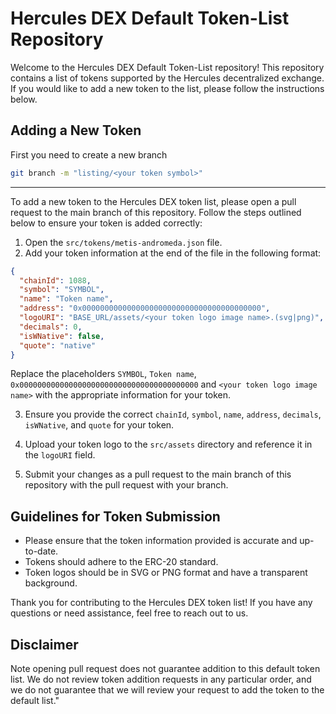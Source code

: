# Hercules DEX Default Token-List Repository

Welcome to the Hercules DEX Default Token-List repository! This repository contains a list of tokens supported by the Hercules decentralized exchange. If you would like to add a new token to the list, please follow the instructions below.

## Adding a New Token

First you need to create a new branch

```bash
git branch -m "listing/<your token symbol>"
```

------------


To add a new token to the Hercules DEX token list, please open a pull request to the main branch of this repository. Follow the steps outlined below to ensure your token is added correctly:

1. Open the `src/tokens/metis-andromeda.json` file.
2. Add your token information at the end of the file in the following format:

```json
{
  "chainId": 1088,
  "symbol": "SYMBOL",
  "name": "Token name",
  "address": "0x0000000000000000000000000000000000000000",
  "logoURI": "BASE_URL/assets/<your token logo image name>.(svg|png)",
  "decimals": 0,
  "isWNative": false,
  "quote": "native"
}
```



Replace the placeholders `SYMBOL`, `Token name`, `0x0000000000000000000000000000000000000000` and `<your token logo image name>` with the appropriate information for your token.

3. Ensure you provide the correct `chainId`, `symbol`, `name`, `address`, `decimals`, `isWNative`, and `quote` for your token.

4. Upload your token logo to the `src/assets` directory and reference it in the `logoURI` field.

5. Submit your changes as a pull request to the main branch of this repository with the pull request with your branch.



## Guidelines for Token Submission

- Please ensure that the token information provided is accurate and up-to-date.
- Tokens should adhere to the ERC-20 standard.
- Token logos should be in SVG or PNG format and have a transparent background.

Thank you for contributing to the Hercules DEX token list! If you have any questions or need assistance, feel free to reach out to us.

## Disclaimer

Note opening pull request does not guarantee addition to this default token list.
We do not review token addition requests in any particular order, and we do not
guarantee that we will review your request to add the token to the default list."
